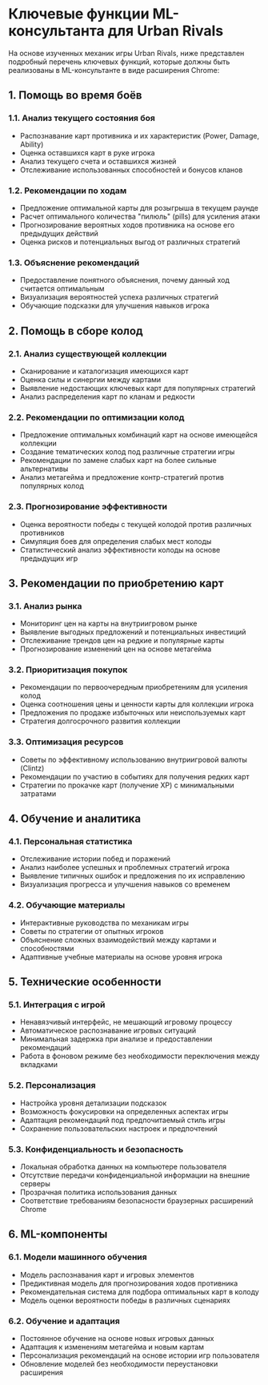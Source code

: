# Ключевые функции ML-консультанта для Urban Rivals

На основе изученных механик игры Urban Rivals, ниже представлен подробный перечень ключевых функций, которые должны быть реализованы в ML-консультанте в виде расширения Chrome:

## 1. Помощь во время боёв

### 1.1. Анализ текущего состояния боя
- Распознавание карт противника и их характеристик (Power, Damage, Ability)
- Оценка оставшихся карт в руке игрока
- Анализ текущего счета и оставшихся жизней
- Отслеживание использованных способностей и бонусов кланов

### 1.2. Рекомендации по ходам
- Предложение оптимальной карты для розыгрыша в текущем раунде
- Расчет оптимального количества "пилюль" (pills) для усиления атаки
- Прогнозирование вероятных ходов противника на основе его предыдущих действий
- Оценка рисков и потенциальных выгод от различных стратегий

### 1.3. Объяснение рекомендаций
- Предоставление понятного объяснения, почему данный ход считается оптимальным
- Визуализация вероятностей успеха различных стратегий
- Обучающие подсказки для улучшения навыков игрока

## 2. Помощь в сборе колод

### 2.1. Анализ существующей коллекции
- Сканирование и каталогизация имеющихся карт
- Оценка силы и синергии между картами
- Выявление недостающих ключевых карт для популярных стратегий
- Анализ распределения карт по кланам и редкости

### 2.2. Рекомендации по оптимизации колод
- Предложение оптимальных комбинаций карт на основе имеющейся коллекции
- Создание тематических колод под различные стратегии игры
- Рекомендации по замене слабых карт на более сильные альтернативы
- Анализ метагейма и предложение контр-стратегий против популярных колод

### 2.3. Прогнозирование эффективности
- Оценка вероятности победы с текущей колодой против различных противников
- Симуляция боев для определения слабых мест колоды
- Статистический анализ эффективности колоды на основе предыдущих игр

## 3. Рекомендации по приобретению карт

### 3.1. Анализ рынка
- Мониторинг цен на карты на внутриигровом рынке
- Выявление выгодных предложений и потенциальных инвестиций
- Отслеживание трендов цен на редкие и популярные карты
- Прогнозирование изменений цен на основе метагейма

### 3.2. Приоритизация покупок
- Рекомендации по первоочередным приобретениям для усиления колод
- Оценка соотношения цены и ценности карты для коллекции игрока
- Предложения по продаже избыточных или неиспользуемых карт
- Стратегия долгосрочного развития коллекции

### 3.3. Оптимизация ресурсов
- Советы по эффективному использованию внутриигровой валюты (Clintz)
- Рекомендации по участию в событиях для получения редких карт
- Стратегии по прокачке карт (получение XP) с минимальными затратами

## 4. Обучение и аналитика

### 4.1. Персональная статистика
- Отслеживание истории побед и поражений
- Анализ наиболее успешных и проблемных стратегий игрока
- Выявление типичных ошибок и предложения по их исправлению
- Визуализация прогресса и улучшения навыков со временем

### 4.2. Обучающие материалы
- Интерактивные руководства по механикам игры
- Советы по стратегии от опытных игроков
- Объяснение сложных взаимодействий между картами и способностями
- Адаптивные учебные материалы на основе уровня игрока

## 5. Технические особенности

### 5.1. Интеграция с игрой
- Ненавязчивый интерфейс, не мешающий игровому процессу
- Автоматическое распознавание игровых ситуаций
- Минимальная задержка при анализе и предоставлении рекомендаций
- Работа в фоновом режиме без необходимости переключения между вкладками

### 5.2. Персонализация
- Настройка уровня детализации подсказок
- Возможность фокусировки на определенных аспектах игры
- Адаптация рекомендаций под предпочитаемый стиль игры
- Сохранение пользовательских настроек и предпочтений

### 5.3. Конфиденциальность и безопасность
- Локальная обработка данных на компьютере пользователя
- Отсутствие передачи конфиденциальной информации на внешние серверы
- Прозрачная политика использования данных
- Соответствие требованиям безопасности браузерных расширений Chrome

## 6. ML-компоненты

### 6.1. Модели машинного обучения
- Модель распознавания карт и игровых элементов
- Предиктивная модель для прогнозирования ходов противника
- Рекомендательная система для подбора оптимальных карт в колоду
- Модель оценки вероятности победы в различных сценариях

### 6.2. Обучение и адаптация
- Постоянное обучение на основе новых игровых данных
- Адаптация к изменениям метагейма и новым картам
- Персонализация рекомендаций на основе истории игр пользователя
- Обновление моделей без необходимости переустановки расширения

